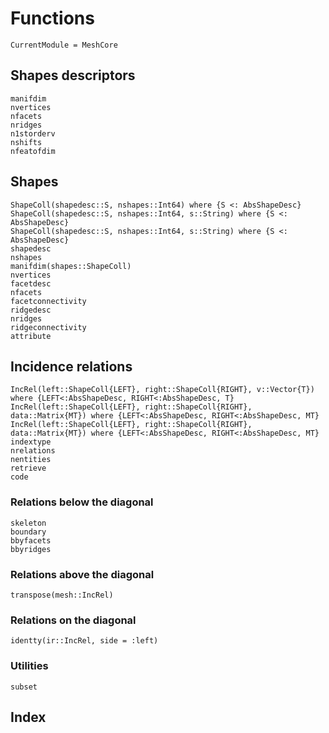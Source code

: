 # Functions

```@meta
CurrentModule = MeshCore
```

## Shapes descriptors

```@docs
manifdim
nvertices
nfacets
nridges
n1storderv
nshifts
nfeatofdim
```

## Shapes

```@docs
ShapeColl(shapedesc::S, nshapes::Int64) where {S <: AbsShapeDesc}
ShapeColl(shapedesc::S, nshapes::Int64, s::String) where {S <: AbsShapeDesc}
ShapeColl(shapedesc::S, nshapes::Int64, s::String) where {S <: AbsShapeDesc}
shapedesc
nshapes
manifdim(shapes::ShapeColl)
nvertices
facetdesc
nfacets
facetconnectivity
ridgedesc
nridges
ridgeconnectivity
attribute
```

## Incidence relations

```@docs
IncRel(left::ShapeColl{LEFT}, right::ShapeColl{RIGHT}, v::Vector{T}) where {LEFT<:AbsShapeDesc, RIGHT<:AbsShapeDesc, T}
IncRel(left::ShapeColl{LEFT}, right::ShapeColl{RIGHT}, data::Matrix{MT}) where {LEFT<:AbsShapeDesc, RIGHT<:AbsShapeDesc, MT}
IncRel(left::ShapeColl{LEFT}, right::ShapeColl{RIGHT}, data::Matrix{MT}) where {LEFT<:AbsShapeDesc, RIGHT<:AbsShapeDesc, MT}
indextype
nrelations
nentities
retrieve
code
```

### Relations below the diagonal

```@docs
skeleton
boundary
bbyfacets
bbyridges
```

### Relations above the diagonal

```@docs
transpose(mesh::IncRel)
```

### Relations on the diagonal

```@docs
identty(ir::IncRel, side = :left)
```

### Utilities

```@docs
subset
```


## Index

```@index
```
